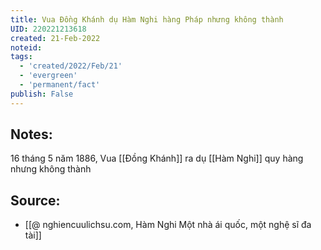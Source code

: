 ```yaml
---
title: Vua Đồng Khánh dụ Hàm Nghi hàng Pháp nhưng không thành
UID: 220221213618
created: 21-Feb-2022
noteid:
tags:
  - 'created/2022/Feb/21'
  - 'evergreen'
  - 'permanent/fact'
publish: False
---
```

## Notes:
16 tháng 5 năm 1886, Vua [[Đồng Khánh]] ra dụ [[Hàm Nghi]] quy hàng nhưng không thành

## Source:
- [[@ nghiencuulichsu.com, Hàm Nghi Một nhà ái quốc, một nghệ sĩ đa tài]]




